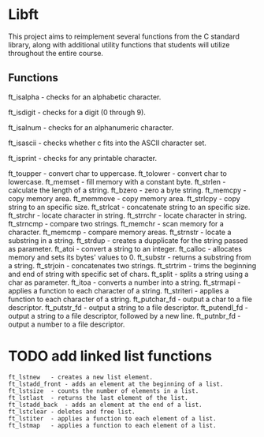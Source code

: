 # Libft

This project aims to reimplement several functions from the C standard library, along with additional utility functions that students will utilize throughout the entire course.

## Functions

ft_isalpha	- checks for an alphabetic character.

ft_isdigit	- checks for a digit (0 through 9).

ft_isalnum	- checks for an alphanumeric character.

ft_isascii	- checks whether c fits into the ASCII character set.

ft_isprint	- checks for any printable character.

ft_toupper	- convert char to uppercase.
ft_tolower	- convert char to lowercase.
ft_memset	- fill memory with a constant byte.
ft_strlen	- calculate the length of a string.
ft_bzero	- zero a byte string.
ft_memcpy	- copy memory area.
ft_memmove	- copy memory area.
ft_strlcpy	- copy string to an specific size.
ft_strlcat	- concatenate string to an specific size.
ft_strchr	- locate character in string.
ft_strrchr	- locate character in string.
ft_strncmp	- compare two strings.
ft_memchr	- scan memory for a character.
ft_memcmp	- compare memory areas.
ft_strnstr	- locate a substring in a string.
ft_strdup	- creates a dupplicate for the string passed as parameter.
ft_atoi	- convert a string to an integer.
ft_calloc	- allocates memory and sets its bytes' values to 0.
ft_substr	- returns a substring from a string.
ft_strjoin	- concatenates two strings.
ft_strtrim	- trims the beginning and end of string with specific set of chars.
ft_split	- splits a string using a char as parameter.
ft_itoa	- converts a number into a string.
ft_strmapi	- applies a function to each character of a string.
ft_striteri	- applies a function to each character of a string.
ft_putchar_fd	- output a char to a file descriptor.
ft_putstr_fd	- output a string to a file descriptor.
ft_putendl_fd	- output a string to a file descriptor, followed by a new line.
ft_putnbr_fd	- output a number to a file descriptor.

# TODO add linked list functions

    ft_lstnew	- creates a new list element.
    ft_lstadd_front	- adds an element at the beginning of a list.
    ft_lstsize	- counts the number of elements in a list.
    ft_lstlast	- returns the last element of the list.
    ft_lstadd_back	- adds an element at the end of a list.
    ft_lstclear	- deletes and free list.
    ft_lstiter	- applies a function to each element of a list.
    ft_lstmap	- applies a function to each element of a list.
